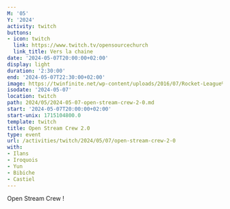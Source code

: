 ```yaml
---
M: '05'
Y: '2024'
activity: twitch
buttons:
- icon: twitch
  link: https://www.twitch.tv/opensourcechurch
  link_title: Vers la chaine
date: '2024-05-07T20:00:00+02:00'
display: light
duration: '2:30:00'
end: '2024-05-07T22:30:00+02:00'
image: https://twinfinite.net/wp-content/uploads/2016/07/Rocket-League%C2%AE_20160703140541.jpg
isodate: '2024-05-07'
location: twitch
path: 2024/05/2024-05-07-open-stream-crew-2-0.md
start: '2024-05-07T20:00:00+02:00'
start-unix: 1715104800.0
template: twitch
title: Open Stream Crew 2.0
type: event
url: /activities/twitch/2024/05/07/open-stream-crew-2-0
with:
- Ilans
- Iroquois
- Yun
- Bibiche
- Castiel
---
```

Open Stream Crew !
